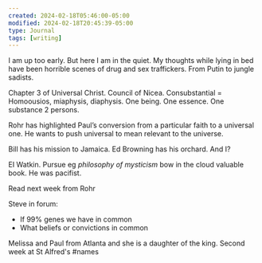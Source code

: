 ```yaml
---
created: 2024-02-18T05:46:00-05:00
modified: 2024-02-18T20:45:39-05:00
type: Journal
tags: [writing]
---
```


I am up too early. But here I am in the quiet. My thoughts while lying in bed have been horrible scenes of drug and sex traffickers. From Putin to jungle sadists.

Chapter 3 of Universal Christ. Council of Nicea. Consubstantial =
Homoousios, miaphysis, diaphysis. One being. One essence. One substance 2 persons.

Rohr has highlighted Paul’s conversion from a particular faith to a universal one. He wants to push universal to mean relevant to the universe.

Bill has his mission to Jamaica. Ed Browning has his orchard. And I?

EI Watkin. Pursue eg *philosophy of mysticism*  bow in the cloud valuable book. He was pacifist.

Read next week from Rohr 

Steve in forum:
- If 99% genes we have in common
- What beliefs or convictions in common

Melissa and Paul from Atlanta and she is a daughter of the king. Second week at St Alfred's
#names
